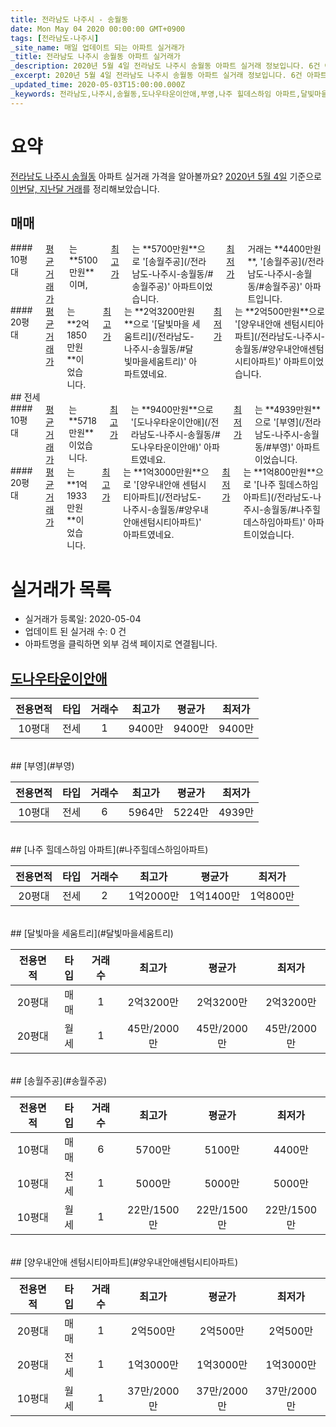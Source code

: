 ```yaml
---
title: 전라남도 나주시 - 송월동
date: Mon May 04 2020 00:00:00 GMT+0900
tags: [전라남도-나주시]
_site_name: 매일 업데이트 되는 아파트 실거래가
_title: 전라남도 나주시 송월동 아파트 실거래가
_description: 2020년 5월 4일 전라남도 나주시 송월동 아파트 실거래 정보입니다. 6건 아파트 정보가 있습니다.
_excerpt: 2020년 5월 4일 전라남도 나주시 송월동 아파트 실거래 정보입니다. 6건 아파트 정보가 있습니다.
_updated_time: 2020-05-03T15:00:00.000Z
_keywords: 전라남도,나주시,송월동,도나우타운이안애,부영,나주 힐데스하임 아파트,달빛마을 세움트리,송월주공,양우내안애 센텀시티아파트
---
```





# 요약
<ins>전라남도 나주시 송월동</ins> 아파트 실거래 가격을 알아볼까요? <ins>2020년 5월 4일</ins> 기준으로 <ins>이번달, 지난달 거래</ins>를 정리해보았습니다.

## 매매
<div class="container">
<div class="six columns" markdown="1">
#### 10평대
<ins>평균 거래가</ins>는 **5100만원**이며, <ins>최고가</ins>는 **5700만원**으로 '[송월주공](/전라남도-나주시-송월동/#송월주공)' 아파트이었습니다. <ins>최저가</ins> 거래는 **4400만원**, '[송월주공](/전라남도-나주시-송월동/#송월주공)' 아파트입니다.
</div>
<div class="six columns" markdown="1">
#### 20평대
<ins>평균 거래가</ins>는 **2억1850만원**이었습니다. <ins>최고가</ins>는 **2억3200만원**으로 '[달빛마을 세움트리](/전라남도-나주시-송월동/#달빛마을세움트리)' 아파트였네요. <ins>최저가</ins>는 **2억500만원**으로 '[양우내안애 센텀시티아파트](/전라남도-나주시-송월동/#양우내안애센텀시티아파트)' 아파트이었습니다.
</div>
</div>
## 전세
<div class="container">
<div class="six columns" markdown="1">
#### 10평대
<ins>평균 거래가</ins>는 **5718만원**이었습니다. <ins>최고가</ins>는 **9400만원**으로 '[도나우타운이안애](/전라남도-나주시-송월동/#도나우타운이안애)' 아파트였네요. <ins>최저가</ins>는 **4939만원**으로 '[부영](/전라남도-나주시-송월동/#부영)' 아파트이었습니다.
</div>
<div class="six columns" markdown="1">
#### 20평대
<ins>평균 거래가</ins>는 **1억1933만원**이었습니다. <ins>최고가</ins>는 **1억3000만원**으로 '[양우내안애 센텀시티아파트](/전라남도-나주시-송월동/#양우내안애센텀시티아파트)' 아파트였네요. <ins>최저가</ins>는 **1억800만원**으로 '[나주 힐데스하임 아파트](/전라남도-나주시-송월동/#나주힐데스하임아파트)' 아파트이었습니다.
</div>
</div>



# 실거래가 목록
- 실거래가 등록일: 2020-05-04
- 업데이트 된 실거래 수: 0 건
- 아파트명을 클릭하면 외부 검색 페이지로 연결됩니다.

## [도나우타운이안애](#도나우타운이안애)

|전용면적|타입|거래수|최고가|평균가|최저가|
|:---:|:---:|:---:|:---:|:---:|:---:|
|10평대|<span class="deal-type-2">전세</span>|1|9400만|9400만|9400만|

<br/>
## [부영](#부영)

|전용면적|타입|거래수|최고가|평균가|최저가|
|:---:|:---:|:---:|:---:|:---:|:---:|
|10평대|<span class="deal-type-2">전세</span>|6|5964만|5224만|4939만|

<br/>
## [나주 힐데스하임 아파트](#나주힐데스하임아파트)

|전용면적|타입|거래수|최고가|평균가|최저가|
|:---:|:---:|:---:|:---:|:---:|:---:|
|20평대|<span class="deal-type-2">전세</span>|2|1억2000만|1억1400만|1억800만|

<br/>
## [달빛마을 세움트리](#달빛마을세움트리)

|전용면적|타입|거래수|최고가|평균가|최저가|
|:---:|:---:|:---:|:---:|:---:|:---:|
|20평대|<span class="deal-type-1">매매</span>|1|2억3200만|2억3200만|2억3200만|
|20평대|<span class="deal-type-3">월세</span>|1|45만/2000만|45만/2000만|45만/2000만|

<br/>
## [송월주공](#송월주공)

|전용면적|타입|거래수|최고가|평균가|최저가|
|:---:|:---:|:---:|:---:|:---:|:---:|
|10평대|<span class="deal-type-1">매매</span>|6|5700만|5100만|4400만|
|10평대|<span class="deal-type-2">전세</span>|1|5000만|5000만|5000만|
|10평대|<span class="deal-type-3">월세</span>|1|22만/1500만|22만/1500만|22만/1500만|

<br/>
## [양우내안애 센텀시티아파트](#양우내안애센텀시티아파트)

|전용면적|타입|거래수|최고가|평균가|최저가|
|:---:|:---:|:---:|:---:|:---:|:---:|
|20평대|<span class="deal-type-1">매매</span>|1|2억500만|2억500만|2억500만|
|20평대|<span class="deal-type-2">전세</span>|1|1억3000만|1억3000만|1억3000만|
|10평대|<span class="deal-type-3">월세</span>|1|37만/2000만|37만/2000만|37만/2000만|

<br/>



